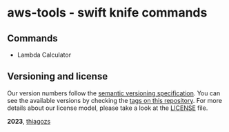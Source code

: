# aws-tools - swift knife commands

## Commands

* Lambda Calculator
  
## Versioning and license

Our version numbers follow the [semantic versioning specification](http://semver.org/). You can see the available versions by checking the [tags on this repository](https://github.com/thiagozs/aws-tools/tags). For more details about our license model, please take a look at the [LICENSE](LICENSE) file.

**2023**, [thiagozs](https://thiagozs.com)